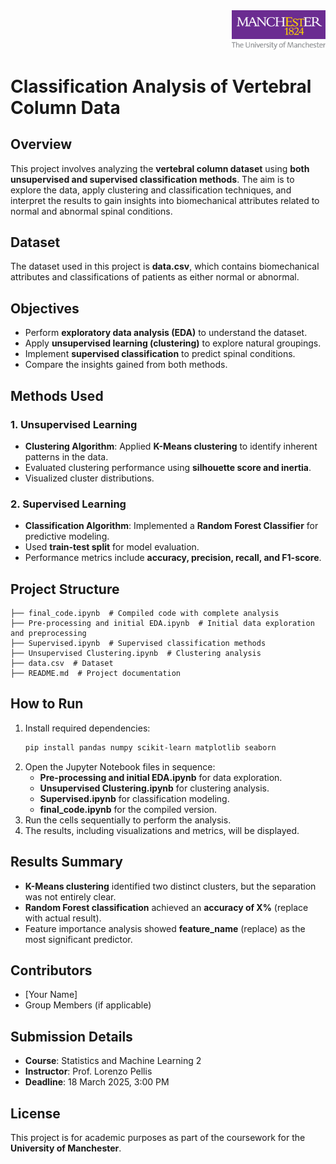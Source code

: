 <div align="right">
  <img src="./assets/logo.png" alt="Logo" width="150">
</div>

# Classification Analysis of Vertebral Column Data

## Overview
This project involves analyzing the **vertebral column dataset** using **both unsupervised and supervised classification methods**. The aim is to explore the data, apply clustering and classification techniques, and interpret the results to gain insights into biomechanical attributes related to normal and abnormal spinal conditions.

## Dataset
The dataset used in this project is **data.csv**, which contains biomechanical attributes and classifications of patients as either normal or abnormal.

## Objectives
- Perform **exploratory data analysis (EDA)** to understand the dataset.
- Apply **unsupervised learning (clustering)** to explore natural groupings.
- Implement **supervised classification** to predict spinal conditions.
- Compare the insights gained from both methods.

## Methods Used
### 1. Unsupervised Learning
- **Clustering Algorithm**: Applied **K-Means clustering** to identify inherent patterns in the data.
- Evaluated clustering performance using **silhouette score and inertia**.
- Visualized cluster distributions.

### 2. Supervised Learning
- **Classification Algorithm**: Implemented a **Random Forest Classifier** for predictive modeling.
- Used **train-test split** for model evaluation.
- Performance metrics include **accuracy, precision, recall, and F1-score**.

## Project Structure
```
├── final_code.ipynb  # Compiled code with complete analysis
├── Pre-processing and initial EDA.ipynb  # Initial data exploration and preprocessing
├── Supervised.ipynb  # Supervised classification methods
├── Unsupervised Clustering.ipynb  # Clustering analysis
├── data.csv  # Dataset
├── README.md  # Project documentation
```

## How to Run
1. Install required dependencies:
   ```bash
   pip install pandas numpy scikit-learn matplotlib seaborn
   ```
2. Open the Jupyter Notebook files in sequence:
   - **Pre-processing and initial EDA.ipynb** for data exploration.
   - **Unsupervised Clustering.ipynb** for clustering analysis.
   - **Supervised.ipynb** for classification modeling.
   - **final_code.ipynb** for the compiled version.
3. Run the cells sequentially to perform the analysis.
4. The results, including visualizations and metrics, will be displayed.

## Results Summary
- **K-Means clustering** identified two distinct clusters, but the separation was not entirely clear.
- **Random Forest classification** achieved an **accuracy of X%** (replace with actual result).
- Feature importance analysis showed **feature_name** (replace) as the most significant predictor.

## Contributors
- [Your Name]
- Group Members (if applicable)

## Submission Details
- **Course**: Statistics and Machine Learning 2
- **Instructor**: Prof. Lorenzo Pellis
- **Deadline**: 18 March 2025, 3:00 PM

## License
This project is for academic purposes as part of the coursework for the **University of Manchester**.